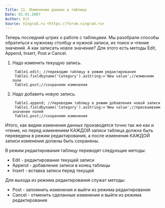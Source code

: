 ```yaml
---
Title: 11. Изменение данных в таблице
Date: 01.01.2007
Author: Vit
Source: Vingrad.ru <https://forum.vingrad.ru>
---
```



Теперь последний штрих о работе с таблицами. Мы разобрали способы
обратиться к нужному столбцу и нужной записи, их поиск и чтение
значений. А как записать новое значение? Для этого есть методы Edit,
Append, Insert, Post и Cancel.

1. Надо изменить текущую запись.

        Table1.edit; //переводим таблицу в режим редактирования 
        Table1.fieldbyname('Category').asString:='New value';//изменяем поле 
        Table1.post;//сохраняем изменения

2. Надо добавить новую запись.

        Table1.append; //переводим таблицу в режим добавления новой записи
        Table1.fieldbyname('Category').asString:='New value';//присваиваем значение полей 
        Table1.post;//сохраняем изменения

Итого, как видим изменения данных производятся точно так же как и
чтение, но перед изменением КАЖДОЙ записи таблица должна быть переведена
в режим редактирования, а после изменения КАЖДОЙ записи изменения должны
быть сохранены.

В режим редактирования таблицу переводят следующие методы:

- Edit - редактирование текущей записи
- Append - добавление записи в конец таблицы
- Insert - вставка записи перед текущей

Для выхода из режима редактирования служат методы:

- Post - запомнить изменения и выйти из режима редактирования
- Cancel - отменить сделанные изменения и выйти из режима редактирования
